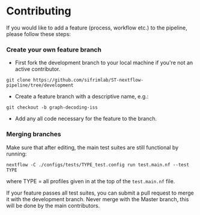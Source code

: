 # Contributing
If you would like to add a feature (process, workflow etc.) to the pipeline, please follow these steps:

### Create your own feature branch
- First fork the development branch to your local machine if you're not an active contributor.
```
git clone https://github.com/sifrimlab/ST-nextflow-pipeline/tree/development
```
- Create a feature branch with a descriptive name, e.g.:

```
git checkout -b graph-decoding-iss
```

- Add any all code necessary for the feature to the branch.

### Merging branches
Make sure that after editing, the main test suites are still functional by running:
```
nextflow -C ./configs/tests/TYPE_test.config run test.main.nf --test TYPE

```
where TYPE = all profiles given in at the top of the ```test.main.nf``` file.

If your feature passes all test suites, you can submit a pull request to merge it with the development branch. 
Never merge with the Master branch, this will be done by the main contributors.



